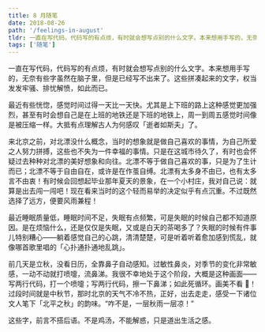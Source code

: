 ```yaml
---
title: 8 月随笔
date: 2018-08-26
path: '/feelings-in-august'
tldr: 一直在写代码，代码写的有点烦，有时就会想写点别的什么文字。本来想用手写的，无奈有些字虽然在脑子里，但是已经写不出来了。这些拼凑起来的文字，权当发发牢骚、排忧解愤，如此而已。
tags: ['随笔']
---
```


一直在写代码，代码写的有点烦，有时就会想写点别的什么文字。本来想用手写的，无奈有些字虽然在脑子里，但是已经写不出来了。这些拼凑起来的文字，权当发发牢骚、排忧解愤，如此而已。

最近有些恍惚，感觉时间过得一天比一天快。尤其是上下班的路上这种感觉更加强烈，甚至有时会想自己是在上班的地铁还是下班的地铁上，周一到周五感觉时间像是被压缩一样。大抵有点理解古人为何感叹「逝者如斯夫」了。

来北京之前，对北漂没什么概念，当时的想象就是做自己喜欢的事情，为自己所爱之人努力拼搏，这些也不失为一件幸福的事情。只是在这城市待久了，有时也会怀疑过去种种对北漂的美好想象和向往。北漂不等于做自己喜欢的事，只是为了生计而已；北漂不等于自由自在，或许是在作茧自缚。北漂有太多身不由已，也有太多言不由衷！有时候会回想起毕业那年夏天的景象，在一个小村庄，我对自己说：就算是出去闯一闯吧！现在看来当时的这个轻而易举的决定似乎有点沉重。不过既然选择了远方，便要风雨兼程！

最近睡眠质量低，睡眠时间不足，失眠有点频繁，可是失眠的时候自己都不知道原因。是在烦恼什么，还是仅仅是失眠，又或是白天的茶喝多了？失眠的时候有件事儿特别糟心——躺着感觉自己的心跳，清清楚楚，可是听着听着愈加感到慌乱，就像哪首歌里唱的「心扑通扑通地乱跳」。

前几天是立秋，没看日历，全靠鼻子自动感知。过敏性鼻炎，对季节的变化非常敏感，一动不动就打喷嚏，流鼻涕。我很不幸地处于这个阶段，大概是这种画面——写两行代码，打一个喷嚏；写两行代码，擦一下鼻涕；如此死循环。画美不看 🤧！过段时间就是中秋节，那时北京的天气不冷不热，正好，出去走走，感受一下诸位文人笔下「北平之秋」的韵味。“咋不是，一层秋雨一层凉！”

这些字，前言不搭后语。不是鸡汤，不能解惑，只是道出生活之感。
